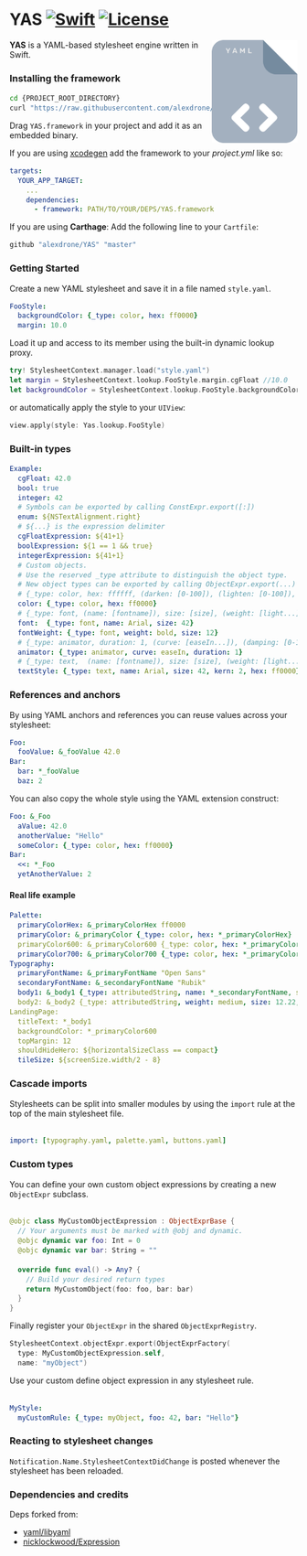 # YAS [![Swift](https://img.shields.io/badge/swift-4+-orange.svg?style=flat)](#) [![License](https://img.shields.io/badge/license-MIT-blue.svg?style=flat)](https://opensource.org/licenses/MIT)

<img src="docs/logo.png" width=150 alt="Logo" align=right />

**YAS** is a YAML-based stylesheet engine written in Swift.

### Installing the framework

```bash
cd {PROJECT_ROOT_DIRECTORY}
curl "https://raw.githubusercontent.com/alexdrone/YAS/master/bin/dist.zip" > dist.zip && unzip dist.zip && rm dist.zip;
```

Drag `YAS.framework` in your project and add it as an embedded binary.

If you are using [xcodegen](https://github.com/yonaskolb/XcodeGen) add the framework to your *project.yml* like so:

```yaml
targets:
  YOUR_APP_TARGET:
    ...
    dependencies:
      - framework: PATH/TO/YOUR/DEPS/YAS.framework
```

If you are using **Carthage**:
Add the following line to your `Cartfile`:

```ruby
github "alexdrone/YAS" "master"    
```

### Getting Started

Create a new YAML stylesheet and save it in a file named `style.yaml`.

```yaml
FooStyle:
  backgroundColor: {_type: color, hex: ff0000}
  margin: 10.0
```

Load it up and access to its member using the built-in dynamic lookup proxy.

```swift
try! StylesheetContext.manager.load("style.yaml")
let margin = StylesheetContext.lookup.FooStyle.margin.cgFloat //10.0
let backgroundColor = StylesheetContext.lookup.FooStyle.backgroundColor.color //UIColor(...)
```

or automatically apply the style to your `UIView`:

```swift
view.apply(style: Yas.lookup.FooStyle)
```

### Built-in types

```yaml
Example:
  cgFloat: 42.0
  bool: true
  integer: 42
  # Symbols can be exported by calling ConstExpr.export([:])
  enum: ${NSTextAlignment.right}
  # ${...} is the expression delimiter
  cgFloatExpression: ${41+1}
  boolExpression: ${1 == 1 && true}
  integerExpression: ${41+1}
  # Custom objects.
  # Use the reserved _type attribute to distinguish the object type.
  # New object types can be exported by calling ObjectExpr.export(...)
  # {_type: color, hex: ffffff, (darken: [0-100]), (lighten: [0-100]), (alpha: [0-1])}
  color: {_type: color, hex: ff0000}
  # {_type: font, (name: [fontname]), size: [size], (weight: [light...])}
  font:  {_type: font, name: Arial, size: 42}
  fontWeight: {_type: font, weight: bold, size: 12}
  # {_type: animator, duration: 1, (curve: [easeIn...]), (damping: [0-1])}
  animator: {_type: animator, curve: easeIn, duration: 1}
  # {_type: text,  (name: [fontname]), size: [size], (weight: [light...]), (kern: [0..n]), (hex: [hex colorcode]), (supportDynamicType: [bool])}
  textStyle: {_type: text, name: Arial, size: 42, kern: 2, hex: ff0000}
```

### References and anchors

By using YAML anchors and references you can reuse values across your stylesheet:

```yaml
Foo:
  fooValue: &_fooValue 42.0
Bar:
  bar: *_fooValue
  baz: 2
```

You can also copy the whole style using the YAML extension construct:

```yaml
Foo: &_Foo
  aValue: 42.0
  anotherValue: "Hello"
  someColor: {_type: color, hex: ff0000}
Bar:
  <<: *_Foo
  yetAnotherValue: 2
```

#### Real life example

```yaml
Palette:
  primaryColorHex: &_primaryColorHex ff0000
  primaryColor: &_primaryColor {_type: color, hex: *_primaryColorHex}
  primaryColor600: &_primaryColor600 {_type: color, hex: *_primaryColorHex, darken: 10}
  primaryColor700: &_primaryColor700 {_type: color, hex: *_primaryColorHex, darken: 20}
Typography:
  primaryFontName: &_primaryFontName "Open Sans"
  secondaryFontName: &_secondaryFontName "Rubik"
  body1: &_body1 {_type: attributedString, name: *_secondaryFontName, size: 14.26, kern: 0.25, color: *_primaryColorHex}
  body2: &_body2 {_type: attributedString, weight: medium, size: 12.22, kern: 0.5, color: *_primaryColorHex}
LandingPage:
  titleText: *_body1
  backgroundColor: *_primaryColor600
  topMargin: 12
  shouldHideHero: ${horizontalSizeClass == compact}
  tileSize: ${screenSize.width/2 - 8}  

```

### Cascade imports

Stylesheets can be split into smaller modules by using the `import` rule at the top of the main stylesheet file.

```yaml

import: [typography.yaml, palette.yaml, buttons.yaml]

```

### Custom types

You can define your own custom object expressions by creating a new `ObjectExpr`
subclass.

```swift

@objc class MyCustomObjectExpression : ObjectExprBase {
  // Your arguments must be marked with @obj and dynamic.
  @objc dynamic var foo: Int = 0
  @objc dynamic var bar: String = ""

  override func eval() -> Any? {
    // Build your desired return types
    return MyCustomObject(foo: foo, bar: bar)
  }
}
```

Finally register your `ObjectExpr` in the shared `ObjectExprRegistry`.

```swift
StylesheetContext.objectExpr.export(ObjectExprFactory(
  type: MyCustomObjectExpression.self,
  name: "myObject")
```

Use your custom define object expression in any stylesheet rule.

```yaml

MyStyle:
  myCustomRule: {_type: myObject, foo: 42, bar: "Hello"}
```

### Reacting to stylesheet changes

`Notification.Name.StylesheetContextDidChange` is posted whenever the stylesheet has been reloaded.

### Dependencies and credits

Deps forked from:

* [yaml/libyaml](https://github.com/yaml/libyaml)
* [nicklockwood/Expression](https://github.com/nicklockwood/Expression)
